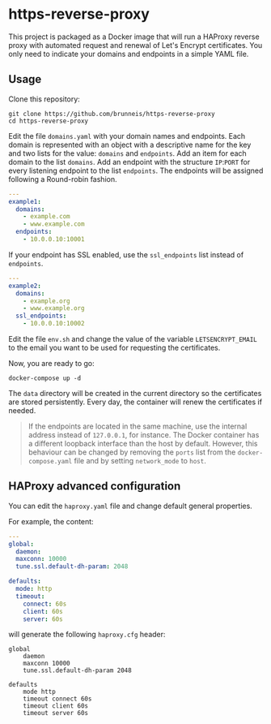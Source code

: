 # https-reverse-proxy
This project is packaged as a Docker image that will run a HAProxy reverse proxy with automated request and renewal of 
Let's Encrypt certificates. You only need to indicate your domains and endpoints in a simple YAML file.

## Usage
Clone this repository:
```
git clone https://github.com/brunneis/https-reverse-proxy
cd https-reverse-proxy
```

Edit the file `domains.yaml` with your domain names and endpoints. Each domain is represented with an object with a descriptive name for the key and two lists for the value: `domains` and `endpoints`. Add an item for each domain to the list `domains`. Add an endpoint with the structure `IP`:`PORT` for every listening endpoint to the list `endpoints`. The endpoints will be assigned following a Round-robin fashion.

```yaml
---
example1:
  domains:
    - example.com
    - www.example.com
  endpoints:
    - 10.0.0.10:10001
```

If your endpoint has SSL enabled, use the `ssl_endpoints` list instead of `endpoints`.
```yaml
---
example2:
  domains:
    - example.org
    - www.example.org
  ssl_endpoints:
    - 10.0.0.10:10002
```

Edit the file `env.sh` and change the value of the variable `LETSENCRYPT_EMAIL` to the email you want to be used for requesting the certificates.

Now, you are ready to go:

```
docker-compose up -d
```

The `data` directory will be created in the current directory so the certificates are stored persistently. Every day, the container will renew the certificates if needed.

> If the endpoints are located in the same machine, use the internal address instead of `127.0.0.1`, for instance. The Docker container has a different loopback interface than the host by default. However, this behaviour can be changed by removing the `ports` list from the `docker-compose.yaml` file and by setting `network_mode` to `host`.

## HAProxy advanced configuration
You can edit the `haproxy.yaml` file and change default general properties.

For example, the content:
```yaml
---
global:
  daemon:
  maxconn: 10000   
  tune.ssl.default-dh-param: 2048

defaults:
  mode: http
  timeout:
    connect: 60s
    client: 60s
    server: 60s
```

will generate the following `haproxy.cfg` header:
```
global
    daemon
    maxconn 10000
    tune.ssl.default-dh-param 2048

defaults
    mode http
    timeout connect 60s
    timeout client 60s
    timeout server 60s
```

